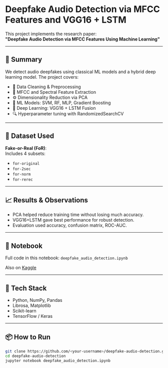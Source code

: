 <!-- <details> <summary>Click to expand</summary> -->

# Deepfake Audio Detection via MFCC Features and VGG16 + LSTM

This project implements the research paper:  
**"Deepfake Audio Detection via MFCC Features Using Machine Learning"**

---

## 📌 Summary

We detect audio deepfakes using classical ML models and a hybrid deep learning model. The project covers:

- 🧹 Data Cleaning & Preprocessing
- 🎵 MFCC and Spectral Feature Extraction
- ⚙️ Dimensionality Reduction via PCA
- 🧠 ML Models: SVM, RF, MLP, Gradient Boosting
- 🤖 Deep Learning: VGG16 + LSTM Fusion
- 🔍 Hyperparameter tuning with RandomizedSearchCV

---

## 📂 Dataset Used

**Fake-or-Real (FoR)**:  
Includes 4 subsets:
- `for-original`
- `for-2sec`
- `for-norm`
- `for-rerec`

---

## 📈 Results & Observations

- PCA helped reduce training time without losing much accuracy.
- VGG16+LSTM gave best performance for robust detection.
- Evaluation used accuracy, confusion matrix, ROC-AUC.

---

## 🔗 Notebook

Full code in this notebook:
`deepfake_audio_detection.ipynb`

Also on [Kaggle](https://www.kaggle.com/code/gixo95/deepfake-audio-detection-code)

---

## 🚀 Tech Stack

- Python, NumPy, Pandas
- Librosa, Matplotlib
- Scikit-learn
- TensorFlow / Keras

---

## 📦 How to Run

```bash
git clone https://github.com/<your-username>/deepfake-audio-detection.git
cd deepfake-audio-detection
jupyter notebook deepfake_audio_detection.ipynb
